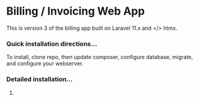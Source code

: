 # Billing / Invoicing Web App

This is version 3 of the billing app built on Laravel 11.x and </> htmx.

### Quick installation directions...
To install, clone repo, then update composer, configure database, migrate, and configure your webserver.  

### Detailed installation...
1. 

